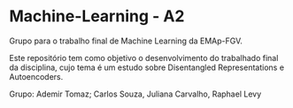 # Machine-Learning - A2
Grupo para o trabalho final de Machine Learning da EMAp-FGV.

Este repositório tem como objetivo o desenvolvimento do trabalhado final da disciplina, cujo tema é um estudo sobre Disentangled Representations e Autoencoders.

Grupo: Ademir Tomaz; Carlos Souza, Juliana Carvalho, Raphael Levy

